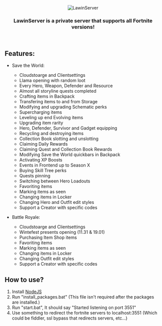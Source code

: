 <div align=center>
  <img src="https://i.imgur.com/fpysHlE.png" alt="LawinServer">

  ### LawinServer is a private server that supports all Fortnite versions!
  
</div>
<br>

## Features:

- Save the World:
  - Cloudstoarge and Clientsettings
  - Llama opening with random loot
  - Every Hero, Weapon, Defender and Resource
  - Almost all storyline quests completed
  - Crafting items in Backpack
  - Transfering items to and from Storage
  - Modifying and upgrading Schematic perks
  - Supercharging items
  - Leveling up end Evolving items
  - Upgrading item rarity
  - Hero, Defender, Survivor and Gadget equipping
  - Recycling and destroying items
  - Collection Book slotting and unslotting
  - Claiming Daily Rewards
  - Claiming Quest and Collection Book Rewards
  - Modifying Save the World quickbars in Backpack
  - Activating XP Boosts
  - Events in Frontend up to Season X
  - Buying Skill Tree perks
  - Quests pinning
  - Switching between Hero Loadouts
  - Favoriting items
  - Marking items as seen
  - Changing items in Locker
  - Changing Hero and Outfit edit styles
  - Support a Creator with specific codes

- Battle Royale:
  - Cloudstoarge and Clientsettings
  - Wintefest presents opening (11.31 & 19.01)
  - Purchasing Item Shop items
  - Favoriting items
  - Marking items as seen
  - Changing items in Locker
  - Changing Outfit edit styles
  - Support a Creator with specific codes

## How to use?
1) Install [NodeJS](https://nodejs.org/en/)
2) Run "install_packages.bat" (This file isn't required after the packages are installed.)
3) Run "start.bat", It should say "Started listening on port 3551"
4) Use something to redirect the fortnite servers to localhost:3551 (Which could be fiddler, ssl bypass that redirects servers, etc...)
